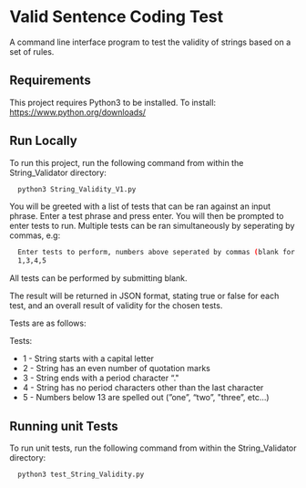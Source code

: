 
# Valid Sentence Coding Test

A command line interface program to test the validity of strings based on a set of rules.


## Requirements

This project requires Python3 to be installed. To install: https://www.python.org/downloads/

  
## Run Locally

To run this project, run the following command from within the String_Validator directory:

```bash
  python3 String_Validity_V1.py
```
You  will be greeted with a list of tests that can be ran against an input phrase. 
Enter a test phrase and press enter. You will then be prompted to enter tests to run. 
Multiple tests can be ran simultaneously by seperating by commas, e.g:
```bash
  Enter tests to perform, numbers above seperated by commas (blank for all tests): 
  1,3,4,5
```
All tests can be performed by submitting blank.

The result will be returned in JSON format, stating true or false for each test, 
and an overall result of validity for the chosen tests.

Tests are as follows:

Tests:
 * 1 - String starts with a capital letter
 * 2 - String has an even number of quotation marks
 * 3 - String ends with a period character “."
 * 4 - String has no period characters other than the last character 
 * 5 - Numbers below 13 are spelled out (”one”, “two”, "three”, etc…)


## Running unit Tests

To run unit tests, run the following command from within the String_Validator directory:

```bash
  python3 test_String_Validity.py
```

